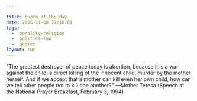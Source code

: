 ```yaml
---

title: quote of the day
date: 2006-11-08 17:16:01
tags:
  -  morality-religion
  -  politics-law
  -  quotes
layout: rut
---
```


"The greatest destroyer of peace today is abortion, because it is a war against the child, a direct killing of the innocent child, murder by the mother herself. And if we accept that a mother can kill even her own child, how can we tell other people not to kill one another?" &mdash;Mother Teresa (Speech at the National Prayer Breakfast, February 3, 1994)

